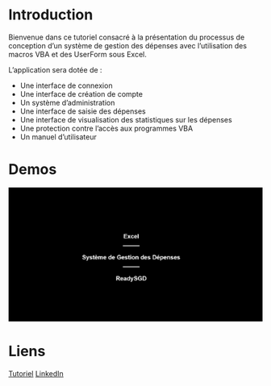 # Introduction

Bienvenue dans ce tutoriel consacré à la présentation du processus de conception d’un système de gestion des dépenses avec l’utilisation des macros VBA et des UserForm sous Excel.

L’application sera dotée de :
* Une interface de connexion
* Une interface de création de compte
* Un système d’administration
* Une interface de saisie des dépenses
* Une interface de visualisation des statistiques sur les dépenses
* Une protection contre l’accès aux programmes VBA
* Un manuel d’utilisateur

# Demos

![demos.gif](./v01/img/gif/demos.gif "demos.gif")

# Liens

[Tutoriel](https://readydev.ovh/home/tutoriels/excel/application/systeme-gestion-depenses "Système de gestion des dépenses")
[LinkedIn](https://www.linkedin.com/in/tia-gerard-kesse/ "Contacts")
